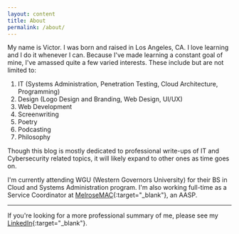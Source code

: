 ```yaml
---
layout: content
title: About
permalink: /about/
---
```


My name is Victor. I was born and raised in Los Angeles, CA. I love learning and I do it whenever I can. Because I've made learning a constant goal of mine, I've amassed quite a few varied interests. These include but are not limited to:

1. IT (Systems Administration, Penetration Testing, Cloud Architecture, Programming)
2. Design (Logo Design and Branding, Web Design, UI/UX)
3. Web Development
4. Screenwriting
5. Poetry
6. Podcasting
7. Philosophy

Though this blog is mostly dedicated to professional write-ups of IT and Cybersecurity related topics, it will likely expand to other ones as time goes on.

I'm currently attending WGU (Western Governors University) for their BS in Cloud and Systems Administration program. I'm also working full-time as a Service Coordinator at [MelroseMAC](https://www.linkedin.com/company/melrose-inc-mac/){:target="_blank"}, an AASP.

<hr/>

If you're looking for a more professional summary of me, please see my [LinkedIn](https://www.linkedin.com/in/victorbilgin/){:target="_blank"}.